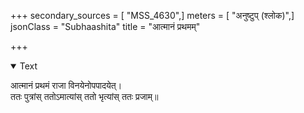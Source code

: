 +++
secondary_sources = [ "MSS_4630",]
meters = [ "अनुष्टुप् (श्लोक)",]
jsonClass = "Subhaashita"
title = "आत्मानं प्रथमम्"

+++

<details open><summary>Text</summary>

आत्मानं प्रथमं राजा विनयेनोपपादयेत्।  
ततः पुत्रांस् ततोऽमात्यांस् ततो भृत्यांस् ततः प्रजाम्॥
</details>
